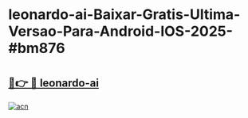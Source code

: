 # leonardo-ai-Baixar-Gratis-Ultima-Versao-Para-Android-IOS-2025-#bm876

# <h2><a href="https://ainizakaria.my?title=leonardo-ai&ref=25M">🔗👉 🔴 leonardo-ai</a></h2>

[![acn](https://github.com/user-attachments/assets/0f9c940e-d8b0-45ae-aac7-cd30a18b3e1c)](https://ainizakaria.my?title=leonardo-ai&ref=25M)

